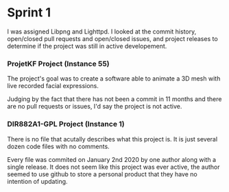 # **Sprint 1**

I was assigned Libpng and Lighttpd. I looked at the commit history, open/closed pull requests and open/closed issues, and project releases to determine if the project 
was still in active developement.

### ProjetKF Project (Instance 55)
The project's goal was to create a software able to animate a 3D mesh with live recorded facial expressions.

Judging by the fact that there has not been a commit in 11 months and there are no pull requests or issues, I'd say the project is not active.
### DIR882A1-GPL Project (Instance 1)
There is no file that acutally describes what this project is. It is just several dozen code files with no comments.

Every file was commited on January 2nd 2020 by one author along with a single release. It does not seem like this project was ever active, the author seemed to use github to store a personal product that they have no intention of updating.
